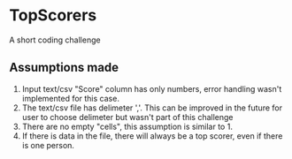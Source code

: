 # TopScorers
A short coding challenge

## Assumptions made
1. Input text/csv "Score" column has only numbers, error handling wasn't implemented for this case.
2. The text/csv file has delimeter ','. This can be improved in the future for user to choose delimeter but wasn't part of this challenge
3. There are no empty "cells", this assumption is similar to 1.
4. If there is data in the file, there will always be a top scorer, even if there is one person.
   
